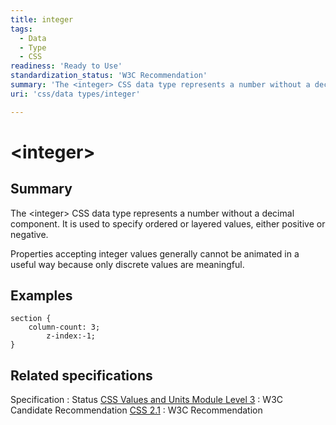 ```yaml
---
title: integer
tags:
  - Data
  - Type
  - CSS
readiness: 'Ready to Use'
standardization_status: 'W3C Recommendation'
summary: 'The <integer> CSS data type represents a number without a decimal component.  It is used to specify ordered or layered values, either positive or negative.'
uri: 'css/data types/integer'

---
```

# \<integer\>

## Summary

The \<integer\> CSS data type represents a number without a decimal component. It is used to specify ordered or layered values, either positive or negative.

 Properties accepting integer values generally cannot be animated in a useful way because only discrete values are meaningful.

## Examples

``` {.css}
section {
    column-count: 3;
        z-index:-1;
}
```

## Related specifications

Specification
:   Status
[CSS Values and Units Module Level 3](http://www.w3.org/TR/css3-values/#integers)
:   W3C Candidate Recommendation
[CSS 2.1](http://www.w3.org/TR/CSS21/syndata.html#numbers)
:   W3C Recommendation


